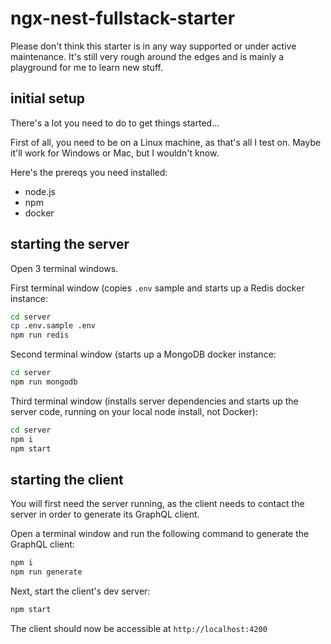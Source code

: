# ngx-nest-fullstack-starter

Please don't think this starter is in any way supported or under active maintenance. It's  still very rough around the edges and is mainly a playground for me to learn new stuff.

## initial setup

There's a lot you need to do to get things started...

First of all, you need to be on a Linux machine, as that's all I test on. Maybe it'll work for Windows or Mac, but I wouldn't know.

Here's the prereqs you need installed:

- node.js
- npm
- docker

## starting the server

Open 3 terminal windows.

First terminal window (copies `.env` sample and starts up a Redis docker instance:

```bash
cd server
cp .env.sample .env
npm run redis
```

Second terminal window (starts up a MongoDB docker instance:

```bash
cd server
npm run mongodb
```

Third terminal window (installs server dependencies and starts up the server code, running on your local node install, not Docker):

```bash
cd server
npm i
npm start
```

## starting the client

You will first need the server running, as the client needs to contact the server in order to generate its GraphQL client.

Open a terminal window and run the following command to generate the GraphQL client:

```bash
npm i
npm run generate
```

Next, start the client's dev server:

```bash
npm start
```

The client should now be accessible at `http://localhost:4200`